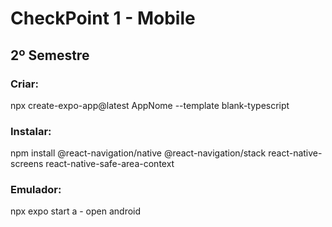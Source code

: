# CheckPoint 1 - Mobile
## 2º Semestre

### Criar:
npx create-expo-app@latest AppNome --template blank-typescript

### Instalar:
npm install @react-navigation/native @react-navigation/stack react-native-screens react-native-safe-area-context

### Emulador:
npx expo start
a - open android
